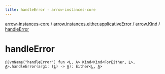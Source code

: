 ```yaml
---
title: handleError - arrow-instances-core
---
```


[arrow-instances-core](../../index.html) / [arrow.instances.either.applicativeError](../index.html) / [arrow.Kind](index.html) / [handleError](./handle-error.html)

# handleError

`@JvmName("handleError") fun <L, A> Kind<Kind<ForEither, `[`L`](handle-error.html#L)`>, `[`A`](handle-error.html#A)`>.handleError(arg1: (`[`L`](handle-error.html#L)`) -> `[`A`](handle-error.html#A)`): Either<`[`L`](handle-error.html#L)`, `[`A`](handle-error.html#A)`>`